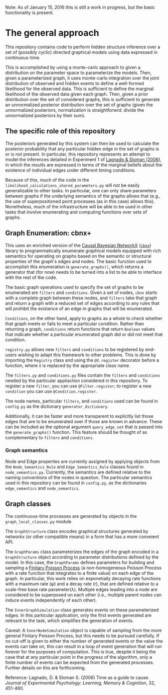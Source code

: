 
Note: As of January 15, 2016 this is still a work in progress, but the basic functionality is present.

# The general approach

This repository contains code to perform hidden structure inference over a set of (possibly cyclic) directed graphical models using data expressed in continuous-time. 

This is accomplished by using a monte-carlo approach to given a distribution on the parameter space to parameterize the models. Then, given a parameterized graph, it uses monte-carlo integration over the joint distribution of observed and hidden events to define a well-formed likelihood for the observed data. This is sufficient to define the marginal likelihood of the observed data given each graph. Then, given a prior distribution over the set of considered graphs, this is sufficient to generate an unnormalized posterior distribution over the set of graphs (given the unnormalized posteriors, normalization is straightforwrd: divide the unnormalized posteriors by their sum).

## The specific role of this repository

The posteriors generated by this system can then be used to calculate the posterior probability that any particular hidden edge in the set of graphs is or is not present. In particular, this repository represents an attempt to model the inferences detailed in Experiment 1 of [Lagnado & Sloman (2006)][article], in which the results are expressed in terms of the marginal beliefs about the existence of individual edges under different timing conditions. 

Because of this, much of the code in the `likelihood_calculations_shared_parameters.py` will not be easily generalizable to other tasks. In particular, one can only share parameters between graphs if the underlying semantics of the graphs allows that (e.g., the use of superpositioned point processes (as in this case) allows this). Nonetheless, much of the infrastructure will be able to be used in other tasks that involve enumerating and computing functions over sets of graphs.

## Graph Enumeration: cbnx+

This uses an enriched version of the [Causal Bayesian NetworkX][scipy] ([`cbnx`](cbnx)) library to programmatically enumerate graphical models equipped with rich semantics for operating on graphs based on the semantic or structural properties of the graph's edges and nodes. The basic function used to accomplish this enumeration is `generate_graphs()`, which returns a generator that (for now) needs to be turned into a list to be able to interface with the rest of the code.

The basic graph operations used to specify the set of graphs to be enumerated are `filters` and `conditions`. Given a set of nodes, `cbnx` starts with a complete graph between these nodes, and `filters` take that graph and return a graph with a reduced set of edges according to any rules that will prohibit the existence of an edge in graphs that will be enumerated. 

`Conditions`, on the other hand, apply to graphs as a whole to check whether that graph meets or fails to meet a particular condition. Rather than returning a graph, `conditions` return functions that return `Boolean` values that indicate whether a particular enumerated graph did or did not meet that condition.

`registry.py` allows new `filters` and `conditions` to be registered by end-users wishing to adapt this framework to other problems. This is done by importing the `Registry` class and using the `@X.register` decorator before a function, where `X` is replaced by the appropriate class name.

The `filters.py` and `conditions.py` files contain the `filters` and `conditions` needed by the particular appliaction considered in this repository. To register a new `filter`, you can use `@Filter.register`; to register a new `condition` you can use `@Condition.register`.

The node names, particular `filters`, and `conditions` used can be found in `config.py` as the dictionary `generator_dictionary`. 

Additionally, it can be faster and more transparent to explicitly list those edges that are to be enumerated over if those are known in advance. These can be included as the optional argument `query_edge_set` that is passed into the `generate_graphs()` function. This feature should be thought of as complementary to `filters` and `conditions`.

### Graph semantics

Node and Edge properties are currently assigned by applying objects from the `Node_Semantics_Rule` and `Edge_Semantics_Rule` classes found in `node_semantics.py`. Currently, the semantics are defined relative to the naming conventions of the nodes in question. The particular semantics used in this repository can be found in `config.py`, as the dictionaries `edge_semantics` and `node_semantics`.

## Graph classes 

The continuous-time processes are generated by objects in the `graph_local_classes.py` module. 

The `GraphStructure` class encodes graphical structures generated by networkx (or other compatible means) in a form that has a more conveient API. 

The `GraphParams` class parameterizes the edges of the graph encoded in a `GraphStructure` object according to parameter distributions defined by the model. In this case, the `GraphParams` defines parameters for building and sampling a [Finitary Poisson Process][fpps] (a non-homogeneous Poisson Process with a rate function that integrates to a finite value) on each edge of the graph. In particular, this work relies on exponetially decaying rate functions with a maximum rate (𝜓) and a decay rate (r), that are defined relative to a scale-free base rate parameter(λ). Multiple edges leading into a node are considered to be superposed on each other (i.e., multiple parent nodes can induce events independently of each other). 

The `InnerGraphSimulation` class generates events on these parameterized edges. In this particular application, only the first events generated are relevant to the task, which simplifies the generation of events. 

Caveat: A `InnerNodeSimulation` object is capable of sampling from the more general Finitary Poisson Process, but this needs to be pursued carefully. If no cut-off is given to either the number of generated events or the value the events can take on, this can result in a loop of event generation that will run forever for the purposes of computation. This is true, despite it being the case that at any particular point in the progress of the algorithm, only a finite number of events can be expected from the generated processes. Further details on this are forthcoming.

Reference:
Lagnado, D. & Sloman S. (2006) Time as a guide to cause. *Journal of Experimental Psychology: Learning, Memory & Cognition*, 32, 451-460.

[article]: http://www.ucl.ac.uk/lagnado-lab/publications/lagnado/Lagnado_time_%20as_guide_to_cause.pdf
[scipy]: http://conference.scipy.org/proceedings/scipy2015/mike_pacer.html
[cbnx]: https://github.com/michaelpacer/Causal-Bayesian-NetworkX
[fpps]: https://www.youtube.com/watch?v=69mdtQsrBcI&feature=youtu.be&t=42m52s
